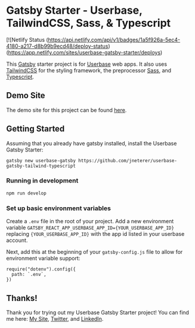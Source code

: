# Gatsby Starter - Userbase, TailwindCSS, Sass, & Typescript 
[![Netlify Status (https://api.netlify.com/api/v1/badges/1a5f926a-5ec4-4180-a217-d8b99b9ecd48/deploy-status) (https://app.netlify.com/sites/userbase-gatsby-starter/deploys)

This [Gatsby](https://www.gatsbyjs.org/) starter project is for [Userbase](https://userbase.com/) web apps. It also uses [TailwindCSS](https://tailwindcss.com/) for the styling framework, the preprocessor [Sass](https://sass-lang.com/), and [Typescript](https://www.typescriptlang.org/).

## Demo Site

The demo site for this project can be found [here](https://userbase-gatsby-starter.netlify.com/).

## Getting Started

Assuming that you already have gatsby installed, install the Userbase Gatsby Starter:
```
gatsby new userbase-gatsby https://github.com/jneterer/userbase-gatsby-tailwind-typescript
```

### Running in development

`npm run develop`

### Set up basic environment variables

Create a `.env` file in the root of your project. Add a new environment variable `GATSBY_REACT_APP_USERBASE_APP_ID={YOUR_USERBASE_APP_ID}` replacing `{YOUR_USERBASE_APP_ID}` with the app id listed in your userbase account.

Next, add this at the beginning of your `gatsby-config.js` file to allow for environment variable support:

```
require("dotenv").config({
  path: `.env`,
})
```
## Thanks!
Thank you for trying out my Userbase Gatsby Starter project! You can find me here: [My Site](https://jacobneterer.com), [Twitter](https://twitter.com/jacobneterer), and [LinkedIn](https://www.linkedin.com/in/jacobneterer).
